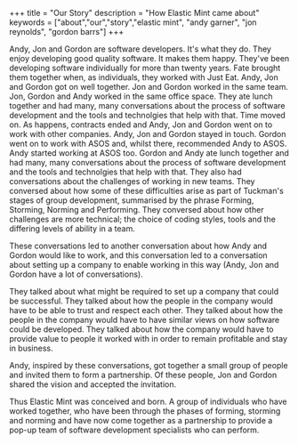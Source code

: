 +++
title =  "Our Story"
description = "How Elastic Mint came about"
keywords = ["about","our","story","elastic mint", "andy garner", "jon reynolds", "gordon barrs"]
+++

Andy, Jon and Gordon are software developers. It's what they do. They enjoy developing good quality software. It makes them happy.  They've been developing software individually for more than twenty years.  Fate brought them together when, as individuals, they worked with Just Eat. Andy, Jon and Gordon got on well together. Jon and Gordon worked in the same team.  Jon, Gordon and Andy worked in the same office space.  They ate lunch together and had many, many conversations about the process of software development and the tools and technolgies that help with that.  Time moved on. As happens, contracts ended and Andy, Jon and Gordon went on to work with other companies. Andy, Jon and Gordon stayed in touch. Gordon went on to work with ASOS and, whilst there,  recommended Andy to ASOS. Andy started working at ASOS too.  Gordon and Andy ate lunch together and had many, many conversations about the process of software development and the tools and technolgies that help with that.  They also had conversations about the challenges of working in new teams. They conversed about how some of these difficulties arise as part of Tuckman's stages of group development, summarised by the phrase Forming, Storming, Norming and Performing. They conversed about how other challenges are more technical; the choice of coding styles, tools and the differing levels of ability in a team.

These conversations led to another conversation about how Andy and Gordon would like to work, and this conversation led to a conversation about setting up a company to enable working in this way (Andy, Jon and Gordon have a lot of conversations). 

They talked about what might be required to set up a company that could be successful. They talked about how the people in the company would have to be able to trust and respect each other. They talked about how the people in the company would have to have similar views on how software could be developed. They talked about how the company would have to provide value to people it worked with in order to remain profitable and stay in business.

Andy, inspired by these conversations, got together a small group of people and invited them to form a partnership.  Of these people, Jon and Gordon shared the vision and accepted the invitation.

Thus Elastic Mint was conceived and born.  A group of individuals who have worked together, who have been through the phases of forming, storming and norming and have now come together as a partnership to provide a pop-up team of software development specialists who can perform.




